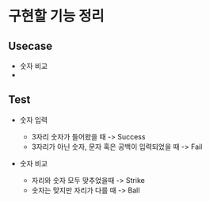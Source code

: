 # 구현할 기능 정리

## Usecase
* 숫자 비교
* 

## Test
* 숫자 입력
    * 3자리 숫자가 들어왔을 때 -> Success
    * 3자리가 아닌 숫자, 문자 혹은 공백이 입력되었을 때 -> Fail
    
* 숫자 비교
    * 자리와 숫자 모두 맞추었을때  -> Strike
    * 숫자는 맞지만 자리가 다를 때 -> Ball
